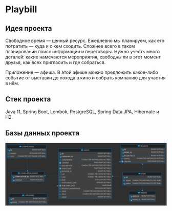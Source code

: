 # Playbill

## Идея проекта

Свободное время — ценный ресурс. Ежедневно мы планируем, как его потратить — куда и с кем сходить. Сложнее всего в таком
планировании поиск информации и переговоры. Нужно учесть много деталей: какие намечаются мероприятия, свободны ли в этот
момент друзья, как всех пригласить и где собраться.

Приложение — афиша. В этой афише можно предложить какое-либо событие от выставки до похода
в кино и собрать компанию для участия в нём.

## Стек проекта

Java 11, Spring Boot, Lombok, PostgreSQL, Spring Data JPA, Hibernate и H2.

## Базы данных проекта
![](main-service/src/main/resources/DB.png)
